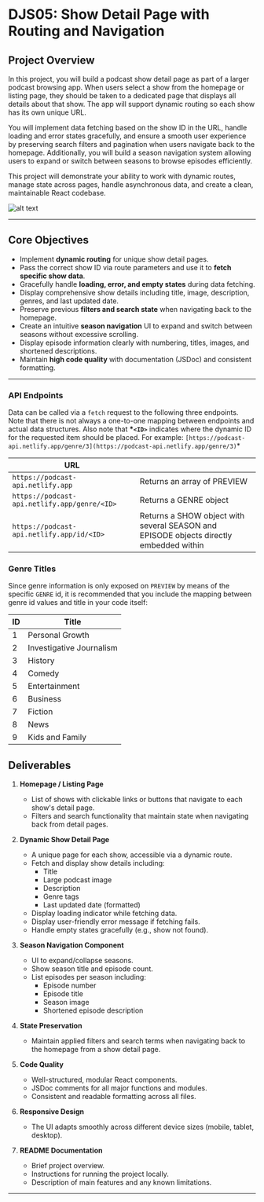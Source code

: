 # DJS05: Show Detail Page with Routing and Navigation

## Project Overview

In this project, you will build a podcast show detail page as part of a larger podcast browsing app. When users select a show from the homepage or listing page, they should be taken to a dedicated page that displays all details about that show. The app will support dynamic routing so each show has its own unique URL.

You will implement data fetching based on the show ID in the URL, handle loading and error states gracefully, and ensure a smooth user experience by preserving search filters and pagination when users navigate back to the homepage. Additionally, you will build a season navigation system allowing users to expand or switch between seasons to browse episodes efficiently.

This project will demonstrate your ability to work with dynamic routes, manage state across pages, handle asynchronous data, and create a clean, maintainable React codebase.

![alt text](<Show Page Podcast.png>)

---

## Core Objectives

- Implement **dynamic routing** for unique show detail pages.
- Pass the correct show ID via route parameters and use it to **fetch specific show data**.
- Gracefully handle **loading, error, and empty states** during data fetching.
- Display comprehensive show details including title, image, description, genres, and last updated date.
- Preserve previous **filters and search state** when navigating back to the homepage.
- Create an intuitive **season navigation** UI to expand and switch between seasons without excessive scrolling.
- Display episode information clearly with numbering, titles, images, and shortened descriptions.
- Maintain **high code quality** with documentation (JSDoc) and consistent formatting.

---

### API Endpoints

Data can be called via a `fetch` request to the following three endpoints. Note that there is not always a one-to-one mapping between endpoints and actual data structures. Also note that **\*`<ID>`** indicates where the dynamic ID for the requested item should be placed. For example: `[https://podcast-api.netlify.app/genre/3](https://podcast-api.netlify.app/genre/3)`\*

| URL                                          |                                                                                        |
| -------------------------------------------- | -------------------------------------------------------------------------------------- |
| `https://podcast-api.netlify.app`            | Returns an array of PREVIEW                                                            |
| `https://podcast-api.netlify.app/genre/<ID>` | Returns a GENRE object                                                                 |
| `https://podcast-api.netlify.app/id/<ID>`    | Returns a SHOW object with several SEASON and EPISODE objects directly embedded within |

### Genre Titles

Since genre information is only exposed on `PREVIEW` by means of the specific `GENRE` id, it is recommended that you include the mapping between genre id values and title in your code itself:

| ID  | Title                    |
| --- | ------------------------ |
| 1   | Personal Growth          |
| 2   | Investigative Journalism |
| 3   | History                  |
| 4   | Comedy                   |
| 5   | Entertainment            |
| 6   | Business                 |
| 7   | Fiction                  |
| 8   | News                     |
| 9   | Kids and Family          |

## Deliverables

1. **Homepage / Listing Page**

   - List of shows with clickable links or buttons that navigate to each show's detail page.
   - Filters and search functionality that maintain state when navigating back from detail pages.

2. **Dynamic Show Detail Page**

   - A unique page for each show, accessible via a dynamic route.
   - Fetch and display show details including:
     - Title
     - Large podcast image
     - Description
     - Genre tags
     - Last updated date (formatted)
   - Display loading indicator while fetching data.
   - Display user-friendly error message if fetching fails.
   - Handle empty states gracefully (e.g., show not found).

3. **Season Navigation Component**

   - UI to expand/collapse seasons.
   - Show season title and episode count.
   - List episodes per season including:
     - Episode number
     - Episode title
     - Season image
     - Shortened episode description

4. **State Preservation**

   - Maintain applied filters and search terms when navigating back to the homepage from a show detail page.

5. **Code Quality**

   - Well-structured, modular React components.
   - JSDoc comments for all major functions and modules.
   - Consistent and readable formatting across all files.

6. **Responsive Design**

   - The UI adapts smoothly across different device sizes (mobile, tablet, desktop).

7. **README Documentation**
   - Brief project overview.
   - Instructions for running the project locally.
   - Description of main features and any known limitations.

---
